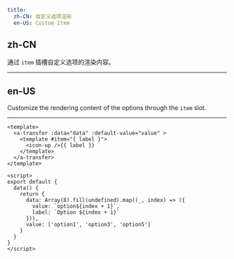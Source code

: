```yaml
title:
  zh-CN: 自定义选项渲染
  en-US: Custom Item
```

## zh-CN

通过 `item` 插槽自定义选项的渲染内容。

---

## en-US

Customize the rendering content of the options through the `item` slot.

---

```vue
<template>
  <a-transfer :data="data" :default-value="value" >
    <template #item="{ label }">
      <icon-up />{{ label }}
    </template>
  </a-transfer>
</template>

<script>
export default {
  data() {
    return {
      data: Array(8).fill(undefined).map((_, index) => ({
        value: `option${index + 1}`,
        label: `Option ${index + 1}`
      })),
      value: ['option1', 'option3', 'option5']
    }
  }
}
</script>
```
